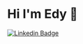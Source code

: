 # Hi I'm Edy 👋

[![Linkedin Badge](https://img.shields.io/badge/-EAG-blue?style=flat&logo=Linkedin&logoColor=white&link=https://www.linkedin.com/in/jlim/)]([https://www.linkedin.com/in/jlim/](https://www.linkedin.com/in/eduardo-armenta/))
